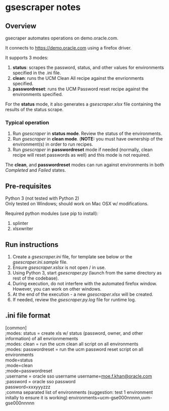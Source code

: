# gsescraper notes

## Overview

gsecraper automates operations on demo.oracle.com.  

It connects to https://demo.oracle.com using a firefox driver.  

It supports 3 modes:  

1. **status**: scrapes the password, status, and other values for environments specified in the .ini file. 
1. **clean**: runs the UCM Clean All recipe against the envrionments specified. 
1. **passwordreset**: runs the UCM Password reset recipe against the environments specified.  

For the **status** mode, it also generates a *gsescraper.xlsx* file containing the results of the status scrape. 

### Typical operation

1. Run *gsescraper* in **status mode**. Review the status of the environments.  
1. Run *gsescraper* in **clean mode**. (**NOTE:** you must have ownership of the environment(s) in order to run recipes. 
1. Run *gsescraper* in **passwordreset** mode if needed (normally, clean recipe will reset passwords as well) and this mode is not required. 

The **clean**, and **passwordreset** modes can run against environments in both *Completed* and *Failed* states. 
 
## Pre-requisites

Python 3 (not tested with Python 2)    
Only tested on Windows; should work on Mac OSX w/ modifications. 

Required python modules (use pip to install):  

1. splinter
2. xlsxwriter

## Run instructions

1. Create a *gsescraper.ini* file, for template see below or the *gsescraper.ini.sample* file.
1. Ensure *gsescraper.xslsx* is not open / in use. 
1. Using Python 3, start *gsescraper.py* (launch from the same directory as rest of the codebase).
1. During execution, do not interfere with the automated firefox window. However, you can work on other windows. 
1. At the end of the execution - a new *gsescraper.xlsx* will be created. 
1. If needed, review the *gsescraper.py.log* file for runtime log. 

## .ini file format

[common]  
;modes: status        = create xls w/ status (password, owner, and other information) of all envrionmements  
;modes: clean         = run the ucm clean all  script on all environments  
;modes: passwordreset = run the ucm password reset script on all environments  
mode=status  
;mode=clean  
;mode=passwordreset  
;username = oracle sso username
username=moe.f.khan@oracle.com
;password = oracle sso password  
password=xxxyyyzzz  
;comma separated list of environments (suggestion: test 1 environment initally to ensure it is working)
environments=ucm-gse000nnnnn,uvm-gse000nnnnn  
